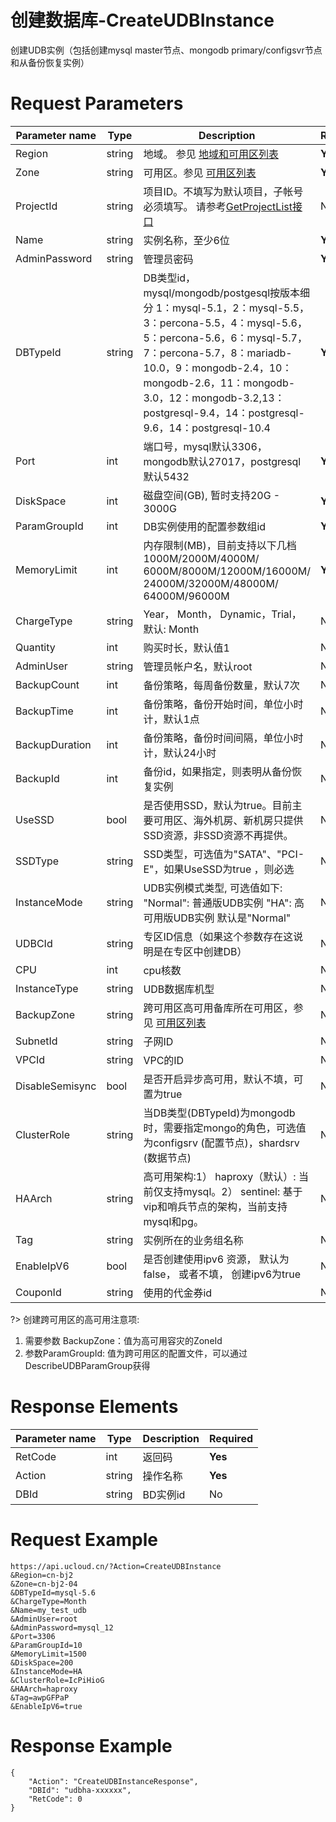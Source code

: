 # 创建数据库-CreateUDBInstance

创建UDB实例（包括创建mysql master节点、mongodb primary/configsvr节点和从备份恢复实例）

# Request Parameters
|Parameter name|Type|Description|Required|
|---|---|---|---|
|Region|string|地域。 参见 [地域和可用区列表](api/summary/regionlist)|**Yes**|
|Zone|string|可用区。参见 [可用区列表](api/summary/regionlist)|**Yes**|
|ProjectId|string|项目ID。不填写为默认项目，子帐号必须填写。 请参考[GetProjectList接口](api/summary/get_project_list)|No|
|Name|string|实例名称，至少6位|**Yes**|
|AdminPassword|string|管理员密码|**Yes**|
|DBTypeId|string|DB类型id，mysql/mongodb/postgesql按版本细分 1：mysql-5.1，2：mysql-5.5，3：percona-5.5，4：mysql-5.6，5：percona-5.6，6：mysql-5.7，7：percona-5.7，8：mariadb-10.0，9：mongodb-2.4，10：mongodb-2.6，11：mongodb-3.0，12：mongodb-3.2,13：postgresql-9.4，14：postgresql-9.6，14：postgresql-10.4|**Yes**|
|Port|int|端口号，mysql默认3306，mongodb默认27017，postgresql默认5432|**Yes**|
|DiskSpace|int|磁盘空间(GB), 暂时支持20G - 3000G|**Yes**|
|ParamGroupId|int|DB实例使用的配置参数组id|**Yes**|
|MemoryLimit|int|内存限制(MB)，目前支持以下几档 1000M/2000M/4000M/ 6000M/8000M/12000M/16000M/ 24000M/32000M/48000M/ 64000M/96000M|**Yes**|
|ChargeType|string|Year， Month， Dynamic，Trial，默认: Month|No|
|Quantity|int|购买时长，默认值1|No|
|AdminUser|string|管理员帐户名，默认root|No|
|BackupCount|int|备份策略，每周备份数量，默认7次|No|
|BackupTime|int|备份策略，备份开始时间，单位小时计，默认1点|No|
|BackupDuration|int|备份策略，备份时间间隔，单位小时计，默认24小时|No|
|BackupId|int|备份id，如果指定，则表明从备份恢复实例|No|
|UseSSD|bool|是否使用SSD，默认为true。目前主要可用区、海外机房、新机房只提供SSD资源，非SSD资源不再提供。|No|
|SSDType|string|SSD类型，可选值为"SATA"、"PCI-E"，如果UseSSD为true ，则必选|No|
|InstanceMode|string|UDB实例模式类型, 可选值如下: "Normal": 普通版UDB实例 "HA": 高可用版UDB实例 默认是"Normal"|No|
|UDBCId|string|专区ID信息（如果这个参数存在这说明是在专区中创建DB）|No|
|CPU|int|cpu核数|No|
|InstanceType|string|UDB数据库机型|No|
|BackupZone|string|跨可用区高可用备库所在可用区，参见 [可用区列表](api/summary/regionlist)|No|
|SubnetId|string|子网ID|No|
|VPCId|string|VPC的ID|No|
|DisableSemisync|bool|是否开启异步高可用，默认不填，可置为true|No|
|ClusterRole|string|当DB类型(DBTypeId)为mongodb时，需要指定mongo的角色，可选值为configsrv (配置节点)，shardsrv (数据节点)|No|
|HAArch|string|高可用架构:1） haproxy（默认）: 当前仅支持mysql。2） sentinel: 基于vip和哨兵节点的架构，当前支持mysql和pg。|No|
|Tag|string|实例所在的业务组名称|No|
|EnableIpV6|bool|是否创建使用ipv6 资源， 默认为false， 或者不填， 创建ipv6为true|No|
|CouponId|string|使用的代金券id|No|

?> 创建跨可用区的高可用注意项:
1. 需要参数 BackupZone：值为高可用容灾的ZoneId
2. 参数ParamGroupId: 值为跨可用区的配置文件，可以通过DescribeUDBParamGroup获得

# Response Elements
|Parameter name|Type|Description|Required|
|---|---|---|---|
|RetCode|int|返回码|**Yes**|
|Action|string|操作名称|**Yes**|
|DBId|string|BD实例id|No|

# Request Example
```
https://api.ucloud.cn/?Action=CreateUDBInstance
&Region=cn-bj2
&Zone=cn-bj2-04
&DBTypeId=mysql-5.6
&ChargeType=Month   
&Name=my_test_udb
&AdminUser=root
&AdminPassword=mysql_12
&Port=3306
&ParamGroupId=10
&MemoryLimit=1500
&DiskSpace=200
&InstanceMode=HA
&ClusterRole=IcPiHioG
&HAArch=haproxy
&Tag=awpGFPaP
&EnableIpV6=true
```

# Response Example
```
{
    "Action": "CreateUDBInstanceResponse", 
    "DBId": "udbha-xxxxxx", 
    "RetCode": 0
}
```

